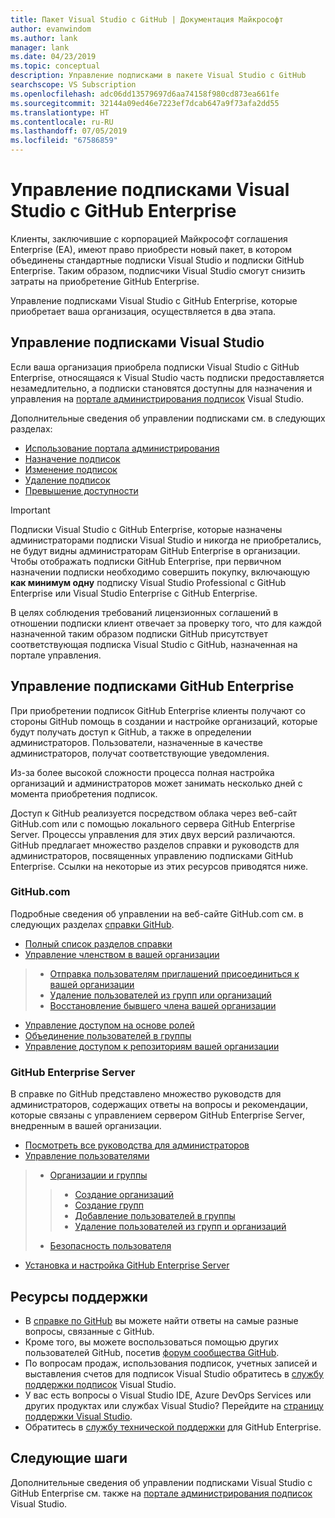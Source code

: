```yaml
---
title: Пакет Visual Studio с GitHub | Документация Майкрософт
author: evanwindom
ms.author: lank
manager: lank
ms.date: 04/23/2019
ms.topic: conceptual
description: Управление подписками в пакете Visual Studio с GitHub
searchscope: VS Subscription
ms.openlocfilehash: adc06dd13579697d6aa74158f980cd873ea661fe
ms.sourcegitcommit: 32144a09ed46e7223ef7dcab647a9f73afa2dd55
ms.translationtype: HT
ms.contentlocale: ru-RU
ms.lasthandoff: 07/05/2019
ms.locfileid: "67586859"
---
```

# <a name="managing-visual-studio-subscriptions-with-github-enterprise"></a>Управление подписками Visual Studio с GitHub Enterprise

Клиенты, заключившие с корпорацией Майкрософт соглашения Enterprise (EA), имеют право приобрести новый пакет, в котором объединены стандартные подписки Visual Studio и подписки GitHub Enterprise. Таким образом, подписчики Visual Studio смогут снизить затраты на приобретение GitHub Enterprise. 

Управление подписками Visual Studio с GitHub Enterprise, которые приобретает ваша организация, осуществляется в два этапа.

## <a name="managing-visual-studio-subscriptions"></a>Управление подписками Visual Studio

Если ваша организация приобрела подписки Visual Studio с GitHub Enterprise, относящаяся к Visual Studio часть подписки предоставляется незамедлительно, а подписки становятся доступны для назначения и управления на [портале администрирования подписок](https://manage.visualstudio.com) Visual Studio. 

Дополнительные сведения об управлении подписками см. в следующих разделах:
- [Использование портала администрирования](using-admin-portal.md)
- [Назначение подписок](assign-license.md)
- [Изменение подписок](edit-license.md)
- [Удаление подписок](delete-license.md)
- [Превышение доступности](handle-overclaimed-license.md)

> [!Important]
> Подписки Visual Studio с GitHub Enterprise, которые назначены администраторами подписки Visual Studio и никогда не приобретались, не будут видны администраторам GitHub Enterprise в организации. Чтобы отображать подписки GitHub Enterprise, при первичном назначении подписки необходимо совершить покупку, включающую **как минимум одну** подписку Visual Studio Professional с GitHub Enterprise или Visual Studio Enterprise с GitHub Enterprise.  
>
> В целях соблюдения требований лицензионных соглашений в отношении подписки клиент отвечает за проверку того, что для каждой назначенной таким образом подписки GitHub присутствует соответствующая подписка Visual Studio с GitHub, назначенная на портале управления.

## <a name="managing-github-enterprise-subscriptions"></a>Управление подписками GitHub Enterprise

При приобретении подписок GitHub Enterprise клиенты получают со стороны GitHub помощь в создании и настройке организаций, которые будут получать доступ к GitHub, а также в определении администраторов.  Пользователи, назначенные в качестве администраторов, получат соответствующие уведомления.  

Из-за более высокой сложности процесса полная настройка организаций и администраторов может занимать несколько дней с момента приобретения подписок.

Доступ к GitHub реализуется посредством облака через веб-сайт GitHub.com или с помощью локального сервера GitHub Enterprise Server.  Процессы управления для этих двух версий различаются.  GitHub предлагает множество разделов справки и руководств для администраторов, посвященных управлению подписками GitHub Enterprise.  Ссылки на некоторые из этих ресурсов приводятся ниже.  

### <a name="githubcom"></a>GitHub.com 

Подробные сведения об управлении на веб-сайте GitHub.com см. в следующих разделах [справки GitHub](https://help.github.com/en).
- [Полный список разделов справки](https://help.github.com/en)
- [Управление членством в вашей организации](https://help.github.com/en/articles/managing-membership-in-your-organization)
> - [Отправка пользователям приглашений присоединиться к вашей организации](https://help.github.com/en/articles/inviting-users-to-join-your-organization)
> - [Удаление пользователей из групп или организаций](https://help.github.com/en/articles/removing-a-member-from-your-organization)
> - [Восстановление бывшего члена вашей организации](https://help.github.com/en/articles/reinstating-a-former-member-of-your-organization)
- [Управление доступом на основе ролей](https://help.github.com/en/articles/managing-peoples-access-to-your-organization-with-roles)
- [Объединение пользователей в группы](https://help.github.com/en/articles/organizing-members-into-teams)
- [Управление доступом к репозиториям вашей организации](https://help.github.com/en/articles/managing-access-to-your-organizations-repositories)

### <a name="github-enterprise-server"></a>GitHub Enterprise Server

В справке по GitHub представлено множество руководств для администраторов, содержащих ответы на вопросы и рекомендации, которые связаны с управлением сервером GitHub Enterprise Server, внедренным в вашей организации.

- [Посмотреть все руководства для администраторов](https://help.github.com/en/enterprise/2.16/admin)
- [Управление пользователями](https://help.github.com/en/enterprise/2.16/admin/user-management)
> - [Организации и группы](https://help.github.com/en/enterprise/2.16/admin/user-management/organizations-and-teams)
> > - [Создание организаций](https://help.github.com/en/enterprise/2.16/admin/user-management/creating-organizations)
> > - [Создание групп](https://help.github.com/en/enterprise/2.16/admin/user-management/creating-teams)
> > - [Добавление пользователей в группы](https://help.github.com/en/enterprise/2.16/admin/user-management/adding-people-to-teams)
> > - [Удаление пользователей из групп и организаций](https://help.github.com/en/enterprise/2.16/admin/user-management/removing-users-from-teams-and-organizations)
> - [Безопасность пользователя](https://help.github.com/en/enterprise/2.16/admin/user-management/user-security)
- [Установка и настройка GitHub Enterprise Server](https://help.github.com/en/enterprise/2.16/admin/installation)

## <a name="support-resources"></a>Ресурсы поддержки

- В [справке по GitHub](https://help.github.com/en) вы можете найти ответы на самые разные вопросы, связанные с GitHub.
- Кроме того, вы можете воспользоваться помощью других пользователей GitHub, посетив [форум сообщества GitHub](https://github.community/).
- По вопросам продаж, использования подписок, учетных записей и выставления счетов для подписок Visual Studio обратитесь в [службу поддержки подписок](https://visualstudio.microsoft.com/subscriptions/support/) Visual Studio.
- У вас есть вопросы о Visual Studio IDE, Azure DevOps Services или других продуктах или службах Visual Studio?  Перейдите на [страницу поддержки Visual Studio](https://visualstudio.microsoft.com/support/).
- Обратитесь в [службу технической поддержки](https://support.microsoft.com/en-us/supportforbusiness/productselection?sapId=b77fe80f-5417-80bd-4b2a-275cf0018c24) для GitHub Enterprise.   

## <a name="next-steps"></a>Следующие шаги

Дополнительные сведения об управлении подписками Visual Studio с GitHub Enterprise см. также на [портале администрирования подписок](https://visualstudio.microsoft.com/subscriptions-administration/) Visual Studio.
